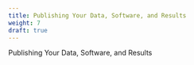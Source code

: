 ```yaml
---
title: Publishing Your Data, Software, and Results
weight: 7
draft: true
---
```


Publishing Your Data, Software, and Results



